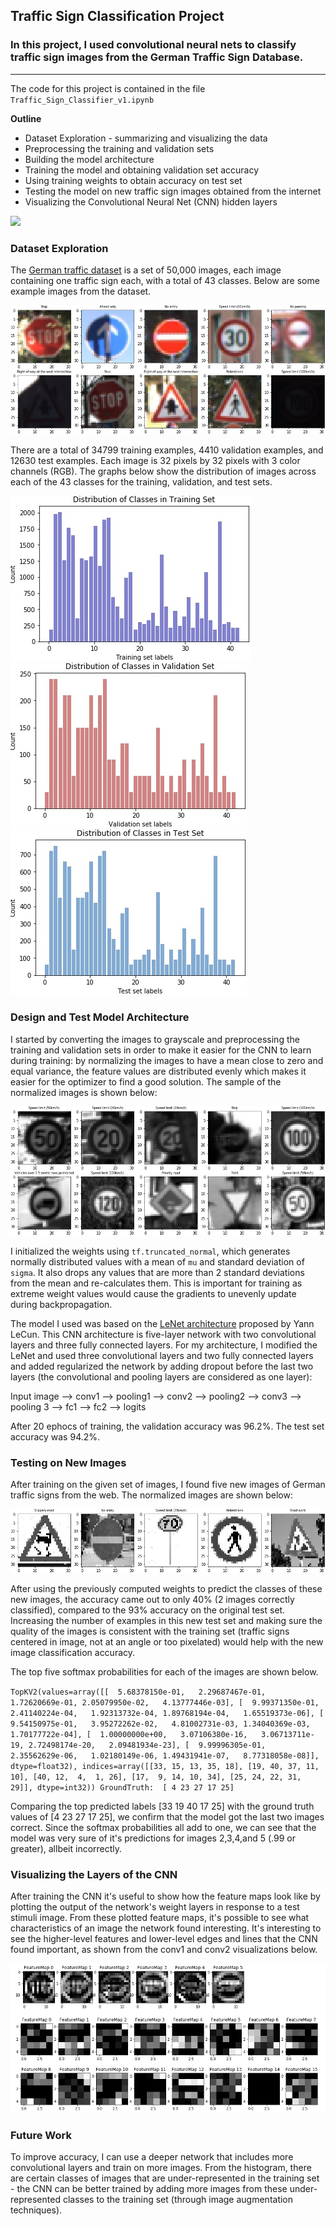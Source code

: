 ## Traffic Sign Classification Project

### In this project, I used convolutional neural nets to classify traffic sign images from the German Traffic Sign Database.

---

The code for this project is contained in the file `Traffic_Sign_Classifier_v1.ipynb`

**Outline**
* Dataset Exploration - summarizing and visualizing the data
* Preprocessing the training and validation sets
* Building the model architecture
* Training the model and obtaining validation set accuracy
* Using training weights to obtain accuracy on test set
* Testing the model on new traffic sign images obtained from the internet
* Visualizing the Convolutional Neural Net (CNN) hidden layers 

![](adv_lane_line.gif)

[//]: # (Image References)

[image1]: ./output/examples.jpg "examples"
[image2]: ./output/training_hist.jpg "training_hist"
[image3]: ./output/valid_hist.jpg "valid_hist"
[image4]: ./output/test_hist.jpg "test_hist"
[image5]: ./output/normalized.jpg "normalized"
[image6]: ./output/web_images.jpg "web_images"
[image7]: ./output/Feature_viz.png "feature_viz"

### Dataset Exploration
The [German traffic dataset](http://benchmark.ini.rub.de/?section=gtsrb&subsection=dataset) is a set of 50,000 images, each image containing one traffic sign each, with a total of 43 classes. Below are some example images from the dataset.

![alt text][image1]

There are a total of 34799 training examples, 4410 validation examples, and 12630 test examples. Each image is 32 pixels by 32 pixels with 3 color channels (RGB).  The graphs below show the distribution of images across each of the 43 classes for the training, validation, and test sets.

![alt text][image2] ![alt text][image3] ![alt text][image4]

### Design and Test Model Architecture
I started by converting the images to grayscale and preprocessing the training and validation sets in order to make it easier for the CNN to learn during training: by normalizing the images to have a mean close to zero and equal variance, the feature values are distributed evenly which makes it easier for the optimizer to find a good solution. The sample of the normalized images is shown below:

![alt text][image5]

I initialized the weights using `tf.truncated_normal`, which generates normally distributed values with a mean of `mu` and standard deviation of `sigma`. It also drops any values that are more than 2 standard deviations from the mean and re-calculates them. This is important for training as extreme weight values would cause the gradients to unevenly update during backpropagation. 

The model I used was based on the [LeNet architecture](http://vision.stanford.edu/cs598_spring07/papers/Lecun98.pdf) proposed by Yann LeCun. This CNN architecture is five-layer network with two convolutional layers and three fully connected layers. For my architecture, I modified the LeNet and used three convolutional layers and two fully connected layers and added regularized the network by adding dropout before the last two layers (the convolutional and pooling layers are considered as one layer):

Input image --> conv1 --> pooling1 --> conv2 --> pooling2 --> conv3 --> pooling 3 --> fc1 --> fc2 --> logits

After 20 ephocs of training, the validation accuracy was 96.2%. The test set accuracy was 94.2%.

### Testing on New Images
After training on the given set of images, I found five new images of German traffic signs from the web. The normalized images are shown below:

![alt text][image6]

After using the previously computed weights to predict the classes of these new images, the accuracy came out to only 40% (2 images correctly classified), compared to the 93% accuracy on the original test set. Increasing the number of examples in this new test set and making sure the quality of the images is consistent with the training set (traffic signs centered in image, not at an angle or too pixelated) would help with the new image classification accuracy. 

The top five softmax probabilities for each of the images are shown below. 

`TopKV2(values=array([[  5.68378150e-01,   2.29687467e-01,   1.72620669e-01,
          2.05079950e-02,   4.13777446e-03],
       [  9.99371350e-01,   2.41140224e-04,   1.92313732e-04,
          1.89768194e-04,   1.65519373e-06],
       [  9.54150975e-01,   3.95272262e-02,   4.81002731e-03,
          1.34040369e-03,   1.70177722e-04],
       [  1.00000000e+00,   3.07106380e-16,   3.06713711e-19,
          2.72498174e-20,   2.09481934e-23],
       [  9.99996305e-01,   2.35562629e-06,   1.02180149e-06,
          1.49431941e-07,   8.77318058e-08]], dtype=float32), indices=array([[33, 15, 13, 35, 18],
       [19, 40, 37, 11, 10],
       [40, 12,  4,  1, 26],
       [17,  9, 14, 10, 34],
       [25, 24, 22, 31, 29]], dtype=int32))
GroundTruth:  [ 4 23 27 17 25]`

Comparing the top predicted labels [33 19 40 17 25] with the ground truth values of [4 23 27 17 25], we confirm that the model got the last two images correct. Since the softmax probabilities all add to one, we can see that the model was very sure of it's predictions for images 2,3,4,and 5 (.99 or greater), allbeit incorrectly. 

### Visualizing the Layers of the CNN
After training the CNN it's useful to show how the feature maps look like by plotting the output of the network's weight layers in response to a test stimuli image. From these plotted feature maps, it's possible to see what characteristics of an image the network found interesting. It's interesting to see the higher-level features and lower-level edges and lines that the CNN found important, as shown from the conv1 and conv2 visualizations below.

![alt text][image7]
### Future Work
To improve accuracy, I can use a deeper network that includes more convolutional layers and train on more images. From the histogram, there are certain classes of images that are under-represented in the training set - the CNN can be better trained by adding more images from these under-represented classes to the training set (through image augmentation techniques). 
